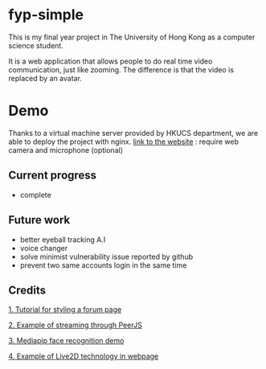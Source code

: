 # fyp-simple
This is my final year project in The University of Hong Kong as a computer science student.

It is a web application that allows people to do real time video communication, just like zooming. The difference is that the video is replaced by an avatar.

# Demo
Thanks to a virtual machine server provided by HKUCS department, we are able to deploy the project with nginx.
[link to the website](https://www.youtube.com/watch?v=knGk9aUr4Do&t=198s) : require web camera and microphone (optional)

## Current progress
 - complete

## Future work
 - better eyeball tracking A.I
 - voice changer 
 - solve minimist vulnerability issue reported by github
 - prevent two same accounts login in the same time

## Credits
[1. Tutorial for styling a forum page](https://www.youtube.com/watch?v=knGk9aUr4Do&t=198s)

[2. Example of streaming through PeerJS ](https://github.com/itstaranarora/video-chat-v1)

[3. Mediapip face recognition demo ](https://codepen.io/mediapipe/details/KKgVaPJ)

[4. Example of Live2D technology in webpage](https://github.com/llminatoll/Live2D_SDK_WebGL_2.1)
